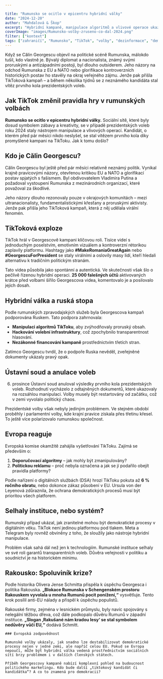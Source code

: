 ```yaml
---

title: "Rumunsko se ocitlo v epicentru hybridní války"  
date: "2024-12-20"  
author: "Mahdalová & Škop"  
excerpt: "Hybridní kampaně, manipulace algoritmů a vlivové operace ukazují, jak snadno lze destabilizovat demokratické procesy."  
coverImage: "images/Rumunsko-volby-zruseno-co-dal-2024.png"  
filter: ["kontext"]  
tags: ["zahraničí", "Rumunsko", "TikTok", "volby", "dezinformace", "demokracie", "hybridní válka", "kybernetická bezpečnost"]
---
```

Když se Călin Georgescu objevil na politické scéně Rumunska, málokdo tušil, kdo vlastně je. Bývalý diplomat a nacionalista, známý svými proruskými a antizápadními postoji, byl dlouho outsiderem. Jeho názory na odchod Rumunska z EU a NATO nebo glorifikace kontroverzních historických postav ho stavěly na okraj veřejného zájmu. Jenže pak přišla TikToková kampaň – a během několika týdnů se z neznámého kandidáta stal vítěz prvního kola prezidentských voleb.

## Jak TikTok změnil pravidla hry v rumunských volbách  

**Rumunsko se ocitlo v epicentru hybridní války.** Sociální sítě, které byly dosud symbolem zábavy a kreativity, se v případě prezidentských voleb roku 2024 staly nástrojem manipulace a vlivových operací. Kandidát, o kterém před pár měsíci nikdo neslyšel, se stal vítězem prvního kola díky promyšlené kampani na TikToku. Jak k tomu došlo?  

## Kdo je Călin Georgescu?  

Călin Georgescu byl ještě před pár měsíci relativně neznámý politik. Vynikal krajně pravicovými názory, otevřenou kritikou EU a NATO a glorifikací postav spjatých s fašismem. Byl obdivovatelem Vladimira Putina a požadoval vystoupení Rumunska z mezinárodních organizací, které považoval za škodlivé.  

Jeho názory dlouho rezonovaly pouze v okrajových komunitách – mezi ultranacionalisty, fundamentalistickými křesťany a proruskými aktivisty. Jenže pak přišla jeho TikToková kampaň, která z něj udělala virální fenomén.  

## TikToková exploze  

TikTok hrál v Georgescově kampani klíčovou roli. Tisíce videí s jednoduchým poselstvím, emotivním vizuálem a kontroverzní rétorikou zaplavily platformu. Hashtagy jako **#MakeRomaniaGreatAgain** nebo **#GeorgescuForPresident** se staly virálními a oslovily masy lidí, kteří hledali alternativu k tradičním politickým stranám.  

Tato videa působila jako spontánní a autentická. Ve skutečnosti však šlo o pečlivě řízenou hybridní operaci. **25 000 falešných účtů** aktivovaných krátce před volbami šířilo Georgescova videa, komentovalo je a posilovalo jejich dosah.  


## Hybridní válka a ruská stopa  

Podle rumunských zpravodajských služeb byla Georgescova kampaň podporována Ruskem. Tato podpora zahrnovala:  
- **Manipulaci algoritmů TikToku**, aby zvýhodňovaly proruský obsah.  
- **Hackování volební infrastruktury**, což zpochybnilo transparentnost hlasování.  
- **Nezákonné financování kampaně** prostřednictvím třetích stran.  

Zatímco Georgescu tvrdil, že o podpoře Ruska nevěděl, zveřejněné dokumenty ukázaly pravý opak.  

## Ústavní soud a anulace voleb  

6. prosince Ústavní soud anuloval výsledky prvního kola prezidentských voleb. Rozhodnutí vycházelo z odtajněných dokumentů, které ukazovaly na rozsáhlou manipulaci. Volby musely být restartovány od začátku, což v zemi vyvolalo politický chaos.  

Prezidentské volby však nebyly jediným problémem. Ve stejném období proběhly i parlamentní volby, kde krajní pravice získala přes třetinu křesel. To ještě více polarizovalo rumunskou společnost.  

## Evropa reaguje  

Evropská komise okamžitě zahájila vyšetřování TikToku. Zajímá se především o:  
1. **Doporučovací algoritmy** – jak mohly být zmanipulovány?  
2. **Politickou reklamu** – proč nebyla označena a jak se jí podařilo obejít pravidla platformy?  

Podle nařízení o digitálních službách (DSA) hrozí TikToku pokuta až **6 % ročního obratu**, nebo dokonce zákaz působení v EU. Ursula von der Leyenová zdůraznila, že ochrana demokratických procesů musí být prioritou všech platforem.  

## Selhaly instituce, nebo systém?  

Rumunský případ ukázal, jak zranitelné mohou být demokratické procesy v digitálním věku. TikTok není jedinou platformou pod tlakem. Meta a Telegram byly rovněž obviněny z toho, že sloužily jako nástroje hybridní manipulace.  

Problém však sahá dál než jen k technologiím. Rumunské instituce selhaly ve své roli garantů transparentních voleb. Důvěra veřejnosti v politiku a soudnictví je na historickém minimu.  

## Rakousko: Spoluviník krize?

Podle historika Olivera Jense Schmitta přispěla k úspěchu Georgesca i politika Rakouska. **„Blokace Rumunska v Schengenském prostoru Rakouskem vyvolala u mnoha Rumunů pocit ponížení,“** vysvětluje. Tento krok posílil anti-EU nálady a přispěl k úspěchu populistů.  

Rakouské firmy, zejména v lesnickém průmyslu, byly navíc spojovány s nelegální těžbou dřeva, což dále podkopalo důvěru Rumunů v západní instituce. **„Slogan ‚Rakušané nám kradou lesy‘ se stal symbolem nedůvěry vůči EU,“** dodává Schmitt.  

```box
### Evropská zodpovědnost

Rumunské volby ukázaly, jak snadno lze destabilizovat demokratické procesy nejen v jedné zemi, ale napříč celou EU. Pokud se Evropa nepoučí, může být hybridní válka vedená prostřednictvím sociálních sítí brzy problémem i v dalších členských státech.

Příběh Georgescovy kampaně nabízí komplexní pohled na budoucnost politického marketingu. Kdo bude další „tiktokový kandidát či kandidátka“? A co to znamená pro demokracii?
```
